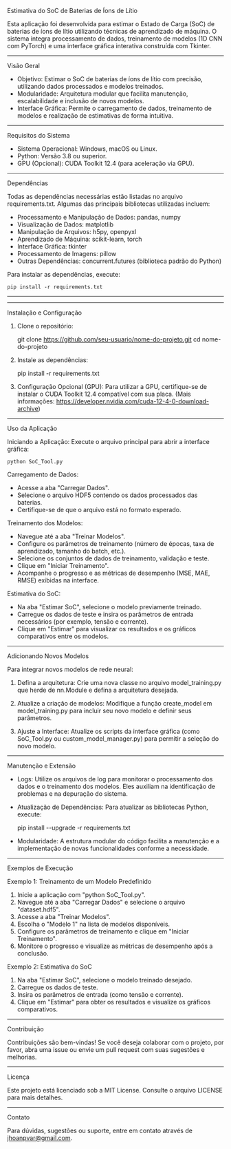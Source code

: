 Estimativa do SoC de Baterias de Íons de Lítio

Esta aplicação foi desenvolvida para estimar o Estado de Carga (SoC) de baterias de íons de lítio utilizando técnicas de aprendizado de máquina. O sistema integra processamento de dados, treinamento de modelos (1D CNN com PyTorch) e uma interface gráfica interativa construída com Tkinter.

---

Visão Geral

- Objetivo: Estimar o SoC de baterias de íons de lítio com precisão, utilizando dados processados e modelos treinados.
- Modularidade: Arquitetura modular que facilita manutenção, escalabilidade e inclusão de novos modelos.
- Interface Gráfica: Permite o carregamento de dados, treinamento de modelos e realização de estimativas de forma intuitiva.

---

Requisitos do Sistema

- Sistema Operacional: Windows, macOS ou Linux.
- Python: Versão 3.8 ou superior.
- GPU (Opcional): CUDA Toolkit 12.4 (para aceleração via GPU).

---

Dependências

Todas as dependências necessárias estão listadas no arquivo requirements.txt. Algumas das principais bibliotecas utilizadas incluem:

- Processamento e Manipulação de Dados: pandas, numpy
- Visualização de Dados: matplotlib
- Manipulação de Arquivos: h5py, openpyxl
- Aprendizado de Máquina: scikit-learn, torch
- Interface Gráfica: tkinter
- Processamento de Imagens: pillow
- Outras Dependências: concurrent.futures (biblioteca padrão do Python)

Para instalar as dependências, execute:

    pip install -r requirements.txt

---


---

Instalação e Configuração

1. Clone o repositório:

    git clone https://github.com/seu-usuario/nome-do-projeto.git
    cd nome-do-projeto

2. Instale as dependências:

    pip install -r requirements.txt

3. Configuração Opcional (GPU):
   Para utilizar a GPU, certifique-se de instalar o CUDA Toolkit 12.4 compatível com sua placa.
   (Mais informações: https://developer.nvidia.com/cuda-12-4-0-download-archive)

---

Uso da Aplicação

Iniciando a Aplicação:
    Execute o arquivo principal para abrir a interface gráfica:

    python SoC_Tool.py

Carregamento de Dados:
- Acesse a aba "Carregar Dados".
- Selecione o arquivo HDF5 contendo os dados processados das baterias.
- Certifique-se de que o arquivo está no formato esperado.

Treinamento dos Modelos:
- Navegue até a aba "Treinar Modelos".
- Configure os parâmetros de treinamento (número de épocas, taxa de aprendizado, tamanho do batch, etc.).
- Selecione os conjuntos de dados de treinamento, validação e teste.
- Clique em "Iniciar Treinamento".
- Acompanhe o progresso e as métricas de desempenho (MSE, MAE, RMSE) exibidas na interface.

Estimativa do SoC:
- Na aba "Estimar SoC", selecione o modelo previamente treinado.
- Carregue os dados de teste e insira os parâmetros de entrada necessários (por exemplo, tensão e corrente).
- Clique em "Estimar" para visualizar os resultados e os gráficos comparativos entre os modelos.

---

Adicionando Novos Modelos

Para integrar novos modelos de rede neural:

1. Defina a arquitetura:
   Crie uma nova classe no arquivo model_training.py que herde de nn.Module e defina a arquitetura desejada.

2. Atualize a criação de modelos:
   Modifique a função create_model em model_training.py para incluir seu novo modelo e definir seus parâmetros.

3. Ajuste a Interface:
   Atualize os scripts da interface gráfica (como SoC_Tool.py ou custom_model_manager.py) para permitir a seleção do novo modelo.

---

Manutenção e Extensão

- Logs:
  Utilize os arquivos de log para monitorar o processamento dos dados e o treinamento dos modelos. Eles auxiliam na identificação de problemas e na depuração do sistema.

- Atualização de Dependências:
  Para atualizar as bibliotecas Python, execute:

    pip install --upgrade -r requirements.txt

- Modularidade:
  A estrutura modular do código facilita a manutenção e a implementação de novas funcionalidades conforme a necessidade.

---

Exemplos de Execução

Exemplo 1: Treinamento de um Modelo Predefinido

1. Inicie a aplicação com "python SoC_Tool.py".
2. Navegue até a aba "Carregar Dados" e selecione o arquivo "dataset.hdf5".
3. Acesse a aba "Treinar Modelos".
4. Escolha o "Modelo 1" na lista de modelos disponíveis.
5. Configure os parâmetros de treinamento e clique em "Iniciar Treinamento".
6. Monitore o progresso e visualize as métricas de desempenho após a conclusão.

Exemplo 2: Estimativa do SoC

1. Na aba "Estimar SoC", selecione o modelo treinado desejado.
2. Carregue os dados de teste.
3. Insira os parâmetros de entrada (como tensão e corrente).
4. Clique em "Estimar" para obter os resultados e visualize os gráficos comparativos.

---

Contribuição

Contribuições são bem-vindas! Se você deseja colaborar com o projeto, por favor, abra uma issue ou envie um pull request com suas sugestões e melhorias.

---

Licença

Este projeto está licenciado sob a MIT License. Consulte o arquivo LICENSE para mais detalhes.

---

Contato

Para dúvidas, sugestões ou suporte, entre em contato através de jhoanpvar@gmail.com.
